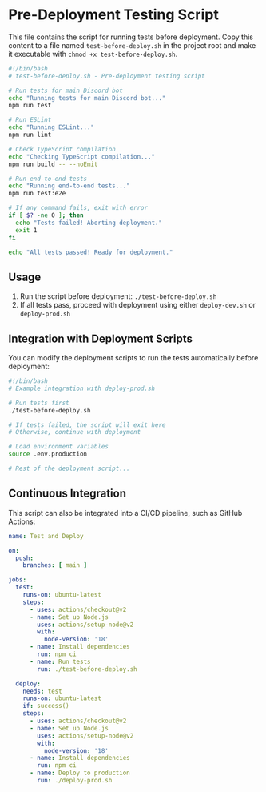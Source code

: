 # Pre-Deployment Testing Script

This file contains the script for running tests before deployment. Copy this content to a file named `test-before-deploy.sh` in the project root and make it executable with `chmod +x test-before-deploy.sh`.

```bash
#!/bin/bash
# test-before-deploy.sh - Pre-deployment testing script

# Run tests for main Discord bot
echo "Running tests for main Discord bot..."
npm run test

# Run ESLint
echo "Running ESLint..."
npm run lint

# Check TypeScript compilation
echo "Checking TypeScript compilation..."
npm run build -- --noEmit

# Run end-to-end tests
echo "Running end-to-end tests..."
npm run test:e2e

# If any command fails, exit with error
if [ $? -ne 0 ]; then
  echo "Tests failed! Aborting deployment."
  exit 1
fi

echo "All tests passed! Ready for deployment."
```

## Usage

1. Run the script before deployment: `./test-before-deploy.sh`
2. If all tests pass, proceed with deployment using either `deploy-dev.sh` or `deploy-prod.sh`

## Integration with Deployment Scripts

You can modify the deployment scripts to run the tests automatically before deployment:

```bash
#!/bin/bash
# Example integration with deploy-prod.sh

# Run tests first
./test-before-deploy.sh

# If tests failed, the script will exit here
# Otherwise, continue with deployment

# Load environment variables
source .env.production

# Rest of the deployment script...
```

## Continuous Integration

This script can also be integrated into a CI/CD pipeline, such as GitHub Actions:

```yaml
name: Test and Deploy

on:
  push:
    branches: [ main ]

jobs:
  test:
    runs-on: ubuntu-latest
    steps:
      - uses: actions/checkout@v2
      - name: Set up Node.js
        uses: actions/setup-node@v2
        with:
          node-version: '18'
      - name: Install dependencies
        run: npm ci
      - name: Run tests
        run: ./test-before-deploy.sh

  deploy:
    needs: test
    runs-on: ubuntu-latest
    if: success()
    steps:
      - uses: actions/checkout@v2
      - name: Set up Node.js
        uses: actions/setup-node@v2
        with:
          node-version: '18'
      - name: Install dependencies
        run: npm ci
      - name: Deploy to production
        run: ./deploy-prod.sh